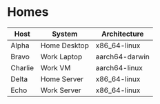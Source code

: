 # Homes

| Host    | System       | Architecture   |
|---------|--------------|----------------|
| Alpha   | Home Desktop | x86_64-linux   |
| Bravo   | Work Laptop  | aarch64-darwin |
| Charlie | Work VM      | aarch64-linux  |
| Delta   | Home Server  | x86_64-linux   |
| Echo    | Work Server  | x86_64-linux   |
